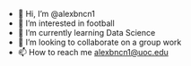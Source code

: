 - 👋 Hi, I’m @alexbncn1
- 👀 I’m interested in football
- 🌱 I’m currently learning Data Science
- 💞️ I’m looking to collaborate on a group work
- 📫 How to reach me alexbncn1@uoc.edu

<!---
alexbncn1/alexbncn1 is a ✨ special ✨ repository because its `README.md` (this file) appears on your GitHub profile.
You can click the Preview link to take a look at your changes.
--->
